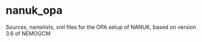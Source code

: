 # nanuk_opa
Sources, namelists, xml files for the OPA setup of NANUK, based on version 3.6 of NEMOGCM
